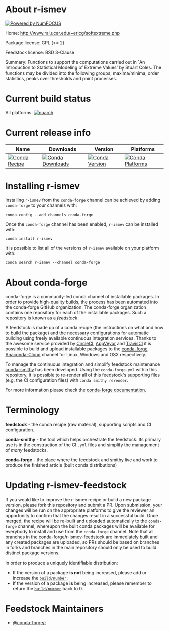 About r-ismev
=============

[![Powered by NumFOCUS](https://img.shields.io/badge/powered%20by-NumFOCUS-orange.svg?style=flat&colorA=E1523D&colorB=007D8A)](http://numfocus.org)

Home: http://www.ral.ucar.edu/~ericg/softextreme.php

Package license: GPL (>= 2)

Feedstock license: BSD 3-Clause

Summary: Functions to support the computations carried out in `An Introduction to Statistical Modeling of Extreme Values' by Stuart Coles. The functions may be divided into the following  groups; maxima/minima, order statistics, peaks over thresholds and point processes.  



Current build status
====================

All platforms:
[![noarch](https://img.shields.io/circleci/project/github/conda-forge/r-ismev-feedstock/master.svg?label=noarch)](https://circleci.com/gh/conda-forge/r-ismev-feedstock)

Current release info
====================

| Name | Downloads | Version | Platforms |
| --- | --- | --- | --- |
| [![Conda Recipe](https://img.shields.io/badge/recipe-r--ismev-green.svg)](https://anaconda.org/conda-forge/r-ismev) | [![Conda Downloads](https://img.shields.io/conda/dn/conda-forge/r-ismev.svg)](https://anaconda.org/conda-forge/r-ismev) | [![Conda Version](https://img.shields.io/conda/vn/conda-forge/r-ismev.svg)](https://anaconda.org/conda-forge/r-ismev) | [![Conda Platforms](https://img.shields.io/conda/pn/conda-forge/r-ismev.svg)](https://anaconda.org/conda-forge/r-ismev) |

Installing r-ismev
==================

Installing `r-ismev` from the `conda-forge` channel can be achieved by adding `conda-forge` to your channels with:

```
conda config --add channels conda-forge
```

Once the `conda-forge` channel has been enabled, `r-ismev` can be installed with:

```
conda install r-ismev
```

It is possible to list all of the versions of `r-ismev` available on your platform with:

```
conda search r-ismev --channel conda-forge
```


About conda-forge
=================

conda-forge is a community-led conda channel of installable packages.
In order to provide high-quality builds, the process has been automated into the
conda-forge GitHub organization. The conda-forge organization contains one repository
for each of the installable packages. Such a repository is known as a *feedstock*.

A feedstock is made up of a conda recipe (the instructions on what and how to build
the package) and the necessary configurations for automatic building using freely
available continuous integration services. Thanks to the awesome service provided by
[CircleCI](https://circleci.com/), [AppVeyor](https://www.appveyor.com/)
and [TravisCI](https://travis-ci.org/) it is possible to build and upload installable
packages to the [conda-forge](https://anaconda.org/conda-forge)
[Anaconda-Cloud](https://anaconda.org/) channel for Linux, Windows and OSX respectively.

To manage the continuous integration and simplify feedstock maintenance
[conda-smithy](https://github.com/conda-forge/conda-smithy) has been developed.
Using the ``conda-forge.yml`` within this repository, it is possible to re-render all of
this feedstock's supporting files (e.g. the CI configuration files) with ``conda smithy rerender``.

For more information please check the [conda-forge documentation](https://conda-forge.org/docs/).

Terminology
===========

**feedstock** - the conda recipe (raw material), supporting scripts and CI configuration.

**conda-smithy** - the tool which helps orchestrate the feedstock.
                   Its primary use is in the construction of the CI ``.yml`` files
                   and simplify the management of *many* feedstocks.

**conda-forge** - the place where the feedstock and smithy live and work to
                  produce the finished article (built conda distributions)


Updating r-ismev-feedstock
==========================

If you would like to improve the r-ismev recipe or build a new
package version, please fork this repository and submit a PR. Upon submission,
your changes will be run on the appropriate platforms to give the reviewer an
opportunity to confirm that the changes result in a successful build. Once
merged, the recipe will be re-built and uploaded automatically to the
`conda-forge` channel, whereupon the built conda packages will be available for
everybody to install and use from the `conda-forge` channel.
Note that all branches in the conda-forge/r-ismev-feedstock are
immediately built and any created packages are uploaded, so PRs should be based
on branches in forks and branches in the main repository should only be used to
build distinct package versions.

In order to produce a uniquely identifiable distribution:
 * If the version of a package **is not** being increased, please add or increase
   the [``build/number``](https://conda.io/docs/user-guide/tasks/build-packages/define-metadata.html#build-number-and-string).
 * If the version of a package **is** being increased, please remember to return
   the [``build/number``](https://conda.io/docs/user-guide/tasks/build-packages/define-metadata.html#build-number-and-string)
   back to 0.

Feedstock Maintainers
=====================

* [@conda-forge/r](https://github.com/conda-forge/r/)


